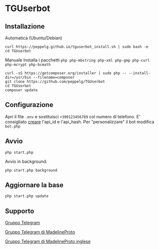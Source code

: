 # TGUserbot

Installazione
-------------
Automatica (Ubuntu/Debian)

	curl https://peppelg.github.io/tguserbot_install.sh | sudo bash -e
	cd TGUserbot

Manuale
Installa i pacchetti `php php-mbstring php-xml php-gmp php-curl php-mcrypt php-bcmath`

	curl -sS https://getcomposer.org/installer | sudo php -- --install-dir=/usr/bin --filename=composer
	git clone https://github.com/peppelg/TGUserbot
	cd TGUserbot
	composer update
	
Configurazione
---------------
Apri il file `.env` e sostituisci `+390123456789` col numero di telefono.
E' consigliato [creare](https://my.telegram.org) l'api_id e l'api_hash.
Per "personalizzare" il bot modifica `bot.php`


Avvio
-----
	php start.php
Avvio in background:

	php start.php background


Aggiornare la base
------------------
	php start.php update


Supporto
--------
[Gruppo Telegram](https://t.me/joinchat/AAAAAEHRBNZBqxOlwtwBaQ)

[Gruppo Telegram di MadelineProto](https://t.me/pwrtelegramgroupita)

[Gruppo Telegram di MadelineProto inglese](https://t.me/pwrtelegramgroup)
